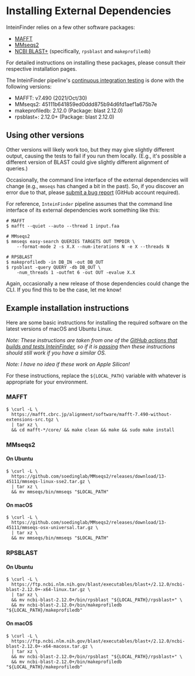 # Installing External Dependencies

InteinFinder relies on a few other software packages:

- [MAFFT](https://mafft.cbrc.jp/alignment/software/)
- [MMseqs2](https://github.com/soedinglab/MMseqs2)
- [NCBI BLAST+](https://ftp.ncbi.nlm.nih.gov/blast/executables/blast+/2.12.0/) (specifically, `rpsblast` and `makeprofiledb`)

For detailed instructions on installing these packages, please consult their respective installation pages.

The InteinFinder pipeline's [continuous integration testing](https://github.com/mooreryan/InteinFinder/actions) is done with the following versions:

- MAFFT: v7.490 (2021/Oct/30)
- MMseqs2: 45111b641859ed0ddd875b94d6fd1aef1a675b7e
- makeprofiledb: 2.12.0 (Package: blast 2.12.0)
- rpsblast+: 2.12.0+ (Package: blast 2.12.0)

## Using other versions

Other versions will likely work too, but they may give slightly different output, causing the tests to fail if you run them locally.  (E.g., it's possible a different version of BLAST could give slightly different alignment of queries.)

Occasionally, the command line interface of the external dependencies will change (e.g., `mmseqs` has changed a bit in the past).  So, if you discover an error due to that, please [submit a bug report](https://github.com/mooreryan/InteinFinder/issues) (GitHub account required).

For reference, `InteinFinder` pipeline assumes that the command line interface of its external dependencies work something like this:

```
# MAFFT
$ mafft --quiet --auto --thread 1 input.faa

# MMseqs2
$ mmseqs easy-search QUERIES TARGETS OUT TMPDIR \
    --format-mode 2 -s X.X --num-iterations N -e X --threads N

# RPSBLAST
$ makeprofiledb -in DB_IN -out DB_OUT
$ rpsblast -query QUERY -db DB_OUT \
    -num_threads 1 -outfmt 6 -out OUT -evalue X.X
```

Again, occasionally a new release of those dependencies could change the CLI.  If you find this to be the case, let me know!

## Example installation instructions

Here are some basic instructions for installing the required software on the latest versions of macOS and Ubuntu Linux.

*Note: These instructions are taken from one of the [GitHub actions that builds and tests InteinFinder](https://github.com/mooreryan/InteinFinder/blob/master/.github/workflows/build_and_test.yml), so if it is [passing](https://github.com/mooreryan/InteinFinder/actions/workflows/build_and_test.yml) then these instructions should still work if you have a similar OS.*

*Note: I have no idea if these work on Apple Silicon!*

For these instructions, replace the `${LOCAL_PATH}` variable with whatever is appropriate for your environment.

### MAFFT

```
$ \curl -L \
  https://mafft.cbrc.jp/alignment/software/mafft-7.490-without-extensions-src.tgz \
  | tar xz \
  && cd mafft-*/core/ && make clean && make && sudo make install
```

### MMseqs2

#### On Ubuntu

```
$ \curl -L \
  https://github.com/soedinglab/MMseqs2/releases/download/13-45111/mmseqs-linux-sse2.tar.gz \
  | tar xz \
  && mv mmseqs/bin/mmseqs "$LOCAL_PATH"
```

#### On macOS

```
$ \curl -L \
  https://github.com/soedinglab/MMseqs2/releases/download/13-45111/mmseqs-osx-universal.tar.gz \
  | tar xz \
  && mv mmseqs/bin/mmseqs "$LOCAL_PATH"
```

### RPSBLAST

#### On Ubuntu

```
$ \curl -L \
  https://ftp.ncbi.nlm.nih.gov/blast/executables/blast+/2.12.0/ncbi-blast-2.12.0+-x64-linux.tar.gz \
  | tar xz \
  && mv ncbi-blast-2.12.0+/bin/rpsblast "${LOCAL_PATH}/rpsblast+" \
  && mv ncbi-blast-2.12.0+/bin/makeprofiledb "${LOCAL_PATH}/makeprofiledb"
```

#### On macOS

```
$ \curl -L \
  https://ftp.ncbi.nlm.nih.gov/blast/executables/blast+/2.12.0/ncbi-blast-2.12.0+-x64-macosx.tar.gz \
  | tar xz \
  && mv ncbi-blast-2.12.0+/bin/rpsblast "${LOCAL_PATH}/rpsblast+" \
  && mv ncbi-blast-2.12.0+/bin/makeprofiledb "${LOCAL_PATH}/makeprofiledb"
```
